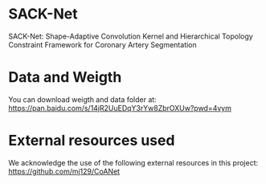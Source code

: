 # SACK-Net
SACK-Net: Shape-Adaptive Convolution Kernel and Hierarchical Topology Constraint Framework for Coronary Artery Segmentation
# Data and Weigth
You can download weigth and data folder at: https://pan.baidu.com/s/14jR2UuEDqY3rYw8ZbrOXUw?pwd=4vym 
# External resources used
We acknowledge the use of the following external resources in this project:
https://github.com/mj129/CoANet

